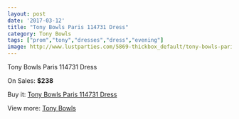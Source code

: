 ```yaml
---
layout: post
date: '2017-03-12'
title: "Tony Bowls Paris 114731 Dress"
category: Tony Bowls
tags: ["prom","tony","dresses","dress","evening"]
image: http://www.lustparties.com/5869-thickbox_default/tony-bowls-paris-114731-dress.jpg
---
```

Tony Bowls Paris 114731 Dress

On Sales: **$238**
<a href="https://www.lustparties.com/en/tony-bowls/1993-tony-bowls-paris-114731-dress.html"><amp-img layout="responsive" width="600" height="600" src="//www.lustparties.com/5869-thickbox_default/tony-bowls-paris-114731-dress.jpg" alt="Tony Bowls Paris 114731 Dress 0" /></a>
<a href="https://www.lustparties.com/en/tony-bowls/1993-tony-bowls-paris-114731-dress.html"><amp-img layout="responsive" width="600" height="600" src="//www.lustparties.com/5871-thickbox_default/tony-bowls-paris-114731-dress.jpg" alt="Tony Bowls Paris 114731 Dress 1" /></a>
<a href="https://www.lustparties.com/en/tony-bowls/1993-tony-bowls-paris-114731-dress.html"><amp-img layout="responsive" width="600" height="600" src="//www.lustparties.com/5870-thickbox_default/tony-bowls-paris-114731-dress.jpg" alt="Tony Bowls Paris 114731 Dress 2" /></a>

Buy it: [Tony Bowls Paris 114731 Dress](https://www.lustparties.com/en/tony-bowls/1993-tony-bowls-paris-114731-dress.html "Tony Bowls Paris 114731 Dress")

View more: [Tony Bowls](https://www.lustparties.com/en/5-tony-bowls "Tony Bowls")